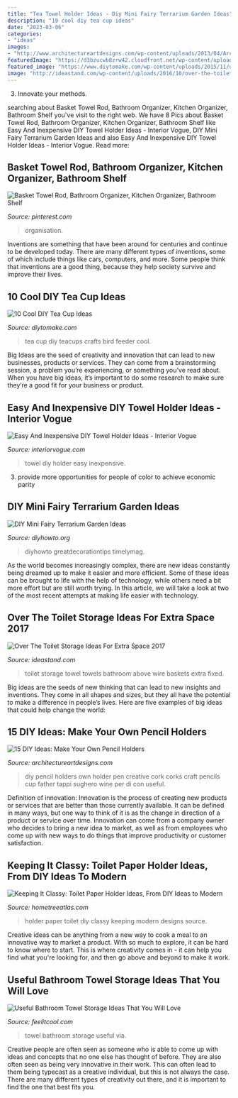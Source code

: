 ```yaml
---
title: "Tea Towel Holder Ideas - Diy Mini Fairy Terrarium Garden Ideas"
description: "10 cool diy tea cup ideas"
date: "2023-03-06"
categories:
- "ideas"
images:
- "http://www.architectureartdesigns.com/wp-content/uploads/2013/04/ArchitectureArtDesigns-159.jpg"
featuredImage: "https://d3bzucwb8zrw42.cloudfront.net/wp-content/uploads/2016/05/3-2.jpg"
featured_image: "https://www.diytomake.com/wp-content/uploads/2015/11/upcycle-vintage-teacups-crafts.jpg"
image: "http://ideastand.com/wp-content/uploads/2016/10/over-the-toilet-storage/5-over-the-toilet-storage-ideas.jpg"
---
```



3. Innovate your methods.

	

		
searching about Basket Towel Rod, Bathroom Organizer, Kitchen Organizer, Bathroom Shelf you've visit to the right web. We have 8 Pics about Basket Towel Rod, Bathroom Organizer, Kitchen Organizer, Bathroom Shelf like Easy And Inexpensive DIY Towel Holder Ideas - Interior Vogue, DIY Mini Fairy Terrarium Garden Ideas and also Easy And Inexpensive DIY Towel Holder Ideas - Interior Vogue. Read more:
		
    
## Basket Towel Rod, Bathroom Organizer, Kitchen Organizer, Bathroom Shelf

<img loading=lazy src="https://i.pinimg.com/736x/c9/40/87/c94087e0aa6bfff9eec48439c2687872.jpg" onerror="this.onerror=null;this.src='https://tse3.mm.bing.net/th?id=OIP.jccpvntM-1GM06t2smknbgHaHa&amp;pid=15.1';" alt="Basket Towel Rod, Bathroom Organizer, Kitchen Organizer, Bathroom Shelf">

_Source: pinterest.com_

>organisation. 

	

Inventions are something that have been around for centuries and continue to be developed today. There are many different types of inventions, some of which include things like cars, computers, and more. Some people think that inventions are a good thing, because they help society survive and improve their lives.

    
## 10 Cool DIY Tea Cup Ideas

<img loading=lazy src="https://www.diytomake.com/wp-content/uploads/2015/11/upcycle-vintage-teacups-crafts.jpg" onerror="this.onerror=null;this.src='https://tse1.mm.bing.net/th?id=OIP.0KBcGzUFDkM6N9L0JXMrPgHaLL&amp;pid=15.1';" alt="10 Cool DIY Tea Cup Ideas">

_Source: diytomake.com_

>tea cup diy teacups crafts bird feeder cool. 

	

Big Ideas are the seed of creativity and innovation that can lead to new businesses, products or services. They can come from a brainstorming session, a problem you’re experiencing, or something you’ve read about. When you have big ideas, it’s important to do some research to make sure they’re a good fit for your business or product.

    
## Easy And Inexpensive DIY Towel Holder Ideas - Interior Vogue

<img loading=lazy src="http://interiorvogue.com/wp-content/uploads/2016/04/DIY-Towel-Holder-Ideas.jpg" onerror="this.onerror=null;this.src='https://tse4.mm.bing.net/th?id=OIP.0D5s6KlO2g3tivZOHpYH_wHaLG&amp;pid=15.1';" alt="Easy And Inexpensive DIY Towel Holder Ideas - Interior Vogue">

_Source: interiorvogue.com_

>towel diy holder easy inexpensive. 

	

3. provide more opportunities for people of color to achieve economic parity

    
## DIY Mini Fairy Terrarium Garden Ideas

<img loading=lazy src="https://www.diyhowto.org/wp-content/uploads/Tea-Cup-Terrarium-DIY-Mini-Fairy-Terrarium-Garden-Ideas.jpg" onerror="this.onerror=null;this.src='https://tse2.mm.bing.net/th?id=OIP.vKq1OElbp9odl4Rw3iSlewHaJ8&amp;pid=15.1';" alt="DIY Mini Fairy Terrarium Garden Ideas">

_Source: diyhowto.org_

>diyhowto greatdecorationtips timelymag. 

	

As the world becomes increasingly complex, there are new ideas constantly being dreamed up to make it easier and more efficient. Some of these ideas can be brought to life with the help of technology, while others need a bit more effort but are still worth trying. In this article, we will take a look at two of the most recent attempts at making life easier with technology.

    
## Over The Toilet Storage Ideas For Extra Space 2017

<img loading=lazy src="http://ideastand.com/wp-content/uploads/2016/10/over-the-toilet-storage/5-over-the-toilet-storage-ideas.jpg" onerror="this.onerror=null;this.src='https://tse4.mm.bing.net/th?id=OIP.GIDMN4CcSbqqj_3TVsRwKgHaMY&amp;pid=15.1';" alt="Over The Toilet Storage Ideas For Extra Space 2017">

_Source: ideastand.com_

>toilet storage towel towels bathroom above wire baskets extra fixed. 

	

Big ideas are the seeds of new thinking that can lead to new insights and inventions. They come in all shapes and sizes, but they all have the potential to make a difference in people’s lives. Here are five examples of big ideas that could help change the world: 

    
## 15 DIY Ideas: Make Your Own Pencil Holders

<img loading=lazy src="http://www.architectureartdesigns.com/wp-content/uploads/2013/04/ArchitectureArtDesigns-159.jpg" onerror="this.onerror=null;this.src='https://tse4.mm.bing.net/th?id=OIP.bSJv_x69eWJ0wGLQWmj48QHaLD&amp;pid=15.1';" alt="15 DIY Ideas: Make Your Own Pencil Holders">

_Source: architectureartdesigns.com_

>diy pencil holders own holder pen creative cork corks craft pencils cup father tappi sughero wine per di con useful. 

	

Definition of innovation:
Innovation is the process of creating new products or services that are better than those currently available. It can be defined in many ways, but one way to think of it is as the change in direction of a product or service over time. Innovation can come from a company owner who decides to bring a new idea to market, as well as from employees who come up with new ways to do things that improve productivity or customer satisfaction.

    
## Keeping It Classy: Toilet Paper Holder Ideas, From DIY Ideas To Modern

<img loading=lazy src="https://d3bzucwb8zrw42.cloudfront.net/wp-content/uploads/2016/05/3-2.jpg" onerror="this.onerror=null;this.src='https://tse2.mm.bing.net/th?id=OIP.odWl3UdAe0UMroGY5z8ldgHaLG&amp;pid=15.1';" alt="Keeping It Classy: Toilet Paper Holder Ideas, From DIY Ideas to Modern">

_Source: hometreeatlas.com_

>holder paper toilet diy classy keeping modern designs source. 

	

Creative ideas can be anything from a new way to cook a meal to an innovative way to market a product. With so much to explore, it can be hard to know where to start. This is where creativity comes in - it can help you find what you're looking for, and then go above and beyond to make it work.

    
## Useful Bathroom Towel Storage Ideas That You Will Love

<img loading=lazy src="http://feelitcool.com/wp-content/uploads/2016/11/bathroom-towel-storage-ideas3jpg.jpg" onerror="this.onerror=null;this.src='https://tse3.mm.bing.net/th?id=OIP.LS2yakcLoVf95e-S02r-1gHaJ4&amp;pid=15.1';" alt="Useful Bathroom Towel Storage Ideas That You Will Love">

_Source: feelitcool.com_

>towel bathroom storage useful via. 

	

Creative people are often seen as someone who is able to come up with ideas and concepts that no one else has thought of before. They are also often seen as being very innovative in their work. This can often lead to them being typecast as a creative individual, but this is not always the case. There are many different types of creativity out there, and it is important to find the one that best fits you.

